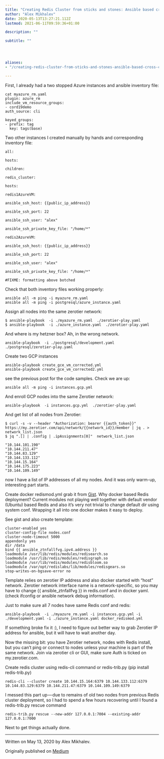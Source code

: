 ```yaml
---
title: "Creating Redis Cluster from sticks and stones: Ansible based cross-cloud deployment"
author: "Alex Mikhalev"
date: 2020-05-13T13:27:21.112Z
lastmod: 2021-06-11T09:59:36+01:00

description: ""

subtitle: ""




aliases:
- "/creating-redis-cluster-from-sticks-and-stones-ansible-based-cross-cloud-deployment-38d925b44717"

---
```


First, I already had a two stopped Azure instances and ansible inventory file:

```
cat myazure_rm.yaml
plugin: azure_rm
include_vm_resource_groups:
- cord19demo
auth_source: cli

keyed_groups:
- prefix: tag
  key: tags(base)
```

Two other instances I created manually by hands and corresponding inventory file:

```
all:

hosts:

children:

redis_cluster:

hosts:

redis1AzureVM:

ansible_ssh_host: {{public_ip_address}}

ansible_ssh_port: 22

ansible_ssh_user: "alex"

ansible_ssh_private_key_file: "/home/*"

redis2AzureVM:

ansible_ssh_host: {{public_ip_address}}

ansible_ssh_port: 22

ansible_ssh_user: "alex"

ansible_ssh_private_key_file: "/home/*"

#FIXME: formatting above botched
```

Check that both inventory files working properly:

```
ansible all -m ping -i myazure_rm.yaml
ansible all -m ping -i postgresql/azure_instance.yaml
```

Assign all nodes into the same zerotier network:

```
$ ansible-playbook  -i ./myazure_rm.yaml  ./zerotier-play.yaml
$ ansible-playbook  -i ./azure_instance.yaml  ./zerotier-play.yaml
```

And where is my hetzner box? Ah, in the wrong network.

```
ansible-playbook  -i ./postgresql/development.yaml  ./postgresql/zerotier-play.yaml
```

Create two GCP instances

```
ansible-playbook create_gce_vm_corrected.yml 
ansible-playbook create_gce_vm_corrected2.yml
```

see the previous post for the code samples. Check we are up:

```
ansible all -m ping -i instances.gcp.yml
```

And enroll GCP nodes into the same Zerotier network:

```
ansible-playbook  -i instances.gcp.yml  ./zerotier-play.yaml
```

And get list of all nodes from Zerotier:

```
$ curl -s -v --header "Authorization: bearer {{auth_token}}"  https://my.zerotier.com/api/network/{{network_id}}/member | jq . > network_list.json 
$ jq ".[] | .config | .ipAssignments[0]"  network_list.json

"10.144.101.190"
"10.144.211.47"
"10.144.83.129"
"10.144.133.112"
"10.144.15.164"
"10.144.175.223"
"10.144.109.149" 
```

now I have a list of IP addresses of all my nodes. And it was only warm-up, interesting part starts.

Create docker redismod.yml grab it from [Gist](https://gist.github.com/AlexMikhalev/3aca3a5a0560c4d542692015bf6016d5). Why docker based Redis deployment? Current modules not playing well together with default vendor (Ubuntu) based Redis and also it’s very not trivial to change default dir using system conf. Wrapping it all into one docker makes it easy to deploy.

See gist and also create template:

```
cluster-enabled yes
cluster-config-file nodes.conf
cluster-node-timeout 5000
appendonly yes
dir /data
bind {{ ansible_ztnfallfvg.ipv4.address }}
loadmodule /usr/lib/redis/modules/redisearch.so
loadmodule /usr/lib/redis/modules/redisgraph.so
loadmodule /usr/lib/redis/modules/redisbloom.so
loadmodule /var/opt/redislabs/lib/modules/redisgears.so
stop-writes-on-bgsave-error no
```

Template relies on zerotier IP address and also docker started with “host” network. Zerotier network interface name is a network-specific, so you may have to change {{ ansible_ztnfallfvg }} in redis.conf and in docker yaml. (check ifconfig or ansible network debug information).

Just to make sure all 7 nodes have same Redis conf and redis:

```
ansible-playbook  -i ./myazure_rm.yaml -i instances.gcp.yml -i ./development.yaml -i ./azure_instance.yaml docker_redismod.yml
```

If something broke fix it :), I need to figure out better way to grab Zerotier IP address for ansible, but it will have to wait another day.

Now the missing bit: you have Zerotier network, nodes with Redis install, but you can’t ping or connect to nodes unless your machine is part of the same network. Join via zerotier cli or GUI, make sure Auth is ticked on my.zerotier.com.

Create redis cluster using redis-cli command or redis-trib.py (pip install redis-trib.py)

```
redis-cli --cluster create 10.144.15.164:6379 10.144.133.112:6379 10.144.83.129:6379 10.144.211.47:6379 10.144.109.149:6379
```

I messed this part up — due to remains of old two nodes from previous Redis cluster deployment, so I had to spend a few hours recovering until I found a redis-trib.py rescue command

```
redis-trib.py rescue --new-addr 127.0.0.1:7004 --existing-addr 127.0.0.1:7000 
```

Next to get things actually done.

* * *
Written on May 13, 2020 by Alex Mikhalev.

Originally published on [Medium](https://medium.com/@alexmikhalev/creating-redis-cluster-from-sticks-and-stones-ansible-based-cross-cloud-deployment-38d925b44717)
